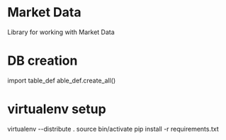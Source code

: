 Market Data
==========
Library for working with Market Data

# DB creation
import table_def
able_def.create_all()

# virtualenv setup
virtualenv --distribute .
source bin/activate
pip install -r requirements.txt
